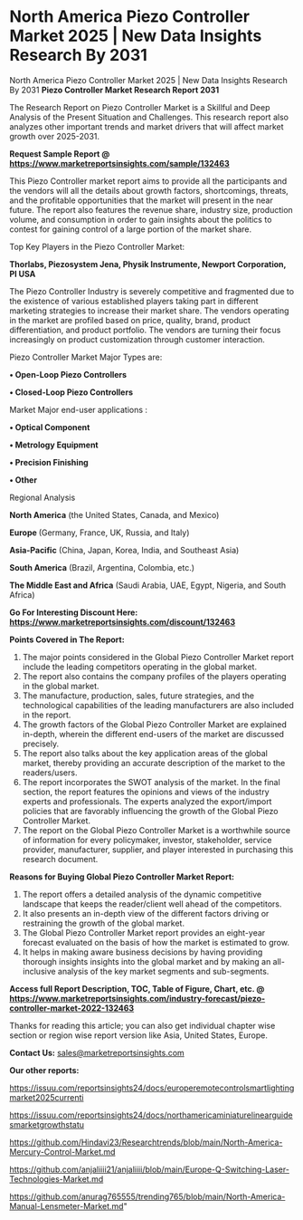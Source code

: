 # North America Piezo Controller Market 2025 | New Data Insights Research By 2031
North America Piezo Controller Market 2025 | New Data Insights Research By 2031
<strong>Piezo Controller Market Research Report 2031</strong>

The Research Report on Piezo Controller Market is a Skillful and Deep Analysis of the Present Situation and Challenges. This research report also analyzes other important trends and market drivers that will affect market growth over 2025-2031.

<strong>Request Sample Report @ <a href=https://www.marketreportsinsights.com/sample/132463>https://www.marketreportsinsights.com/sample/132463</a></strong>

This Piezo Controller market report aims to provide all the participants and the vendors will all the details about growth factors, shortcomings, threats, and the profitable opportunities that the market will present in the near future. The report also features the revenue share, industry size, production volume, and consumption in order to gain insights about the politics to contest for gaining control of a large portion of the market share.

Top Key Players in the Piezo Controller Market:

<strong>Thorlabs, Piezosystem Jena, Physik Instrumente, Newport Corporation, PI USA</strong>

The Piezo Controller Industry is severely competitive and fragmented due to the existence of various established players taking part in different marketing strategies to increase their market share. The vendors operating in the market are profiled based on price, quality, brand, product differentiation, and product portfolio. The vendors are turning their focus increasingly on product customization through customer interaction.

Piezo Controller Market Major Types are:

<strong>• Open-Loop Piezo Controllers

• Closed-Loop Piezo Controllers</strong>

Market Major end-user applications :

<strong>• Optical Component

• Metrology Equipment

• Precision Finishing

• Other</strong>

Regional Analysis

</u><strong><b>North America</b></strong> (the United States, Canada, and Mexico)

<strong><b>Europe </b></strong>(Germany, France, UK, Russia, and Italy)

<strong><b>Asia-Pacific</b></strong> (China, Japan, Korea, India, and Southeast Asia)

<strong><b>South America</b></strong> (Brazil, Argentina, Colombia, etc.)

<strong><b>The Middle East and Africa</b></strong> (Saudi Arabia, UAE, Egypt, Nigeria, and South Africa)

<strong>Go For Interesting Discount Here: <a href=https://www.marketreportsinsights.com/discount/132463>https://www.marketreportsinsights.com/discount/132463</a></strong>

<strong>Points Covered in The Report:</strong>
<ol>
  <li>The major points considered in the Global Piezo Controller Market report include the leading competitors operating in the global market.</li>
  <li>The report also contains the company profiles of the players operating in the global market.</li>
  <li>The manufacture, production, sales, future strategies, and the technological capabilities of the leading manufacturers are also included in the report.</li>
  <li>The growth factors of the Global Piezo Controller Market are explained in-depth, wherein the different end-users of the market are discussed precisely.</li>
  <li>The report also talks about the key application areas of the global market, thereby providing an accurate description of the market to the readers/users.</li>
  <li>The report incorporates the SWOT analysis of the market. In the final section, the report features the opinions and views of the industry experts and professionals. The experts analyzed the export/import policies that are favorably influencing the growth of the Global Piezo Controller Market.</li>
  <li>The report on the Global Piezo Controller Market is a worthwhile source of information for every policymaker, investor, stakeholder, service provider, manufacturer, supplier, and player interested in purchasing this research document.</li>
</ol>
<strong>Reasons for Buying Global Piezo Controller Market Report:</strong>

<ol>
  <li>The report offers a detailed analysis of the dynamic competitive landscape that keeps the reader/client well ahead of the competitors.</li>
  <li>It also presents an in-depth view of the different factors driving or restraining the growth of the global market.</li>
  <li>The Global Piezo Controller Market report provides an eight-year forecast evaluated on the basis of how the market is estimated to grow.</li>
  <li>It helps in making aware business decisions by having providing thorough insights insights into the global market and by making an all-inclusive analysis of the key market segments and sub-segments.</li>
</ol>
<strong>Access full Report Description, TOC, Table of Figure, Chart, etc. @ <a href=https://www.marketreportsinsights.com/industry-forecast/piezo-controller-market-2022-132463>https://www.marketreportsinsights.com/industry-forecast/piezo-controller-market-2022-132463</a></strong>


Thanks for reading this article; you can also get individual chapter wise section or region wise report version like Asia, United States, Europe.

<strong>Contact Us:</strong>
sales@marketreportsinsights.com

<strong>Our other reports:</strong>

<a href=https://issuu.com/reportsinsights24/docs/europeremotecontrolsmartlightingmarket2025currenti>https://issuu.com/reportsinsights24/docs/europeremotecontrolsmartlightingmarket2025currenti</a>

<a href=https://issuu.com/reportsinsights24/docs/northamericaminiaturelinearguidesmarketgrowthstatu>https://issuu.com/reportsinsights24/docs/northamericaminiaturelinearguidesmarketgrowthstatu</a>

<a href=https://github.com/Hindavi23/Researchtrends/blob/main/North-America-Mercury-Control-Market.md>https://github.com/Hindavi23/Researchtrends/blob/main/North-America-Mercury-Control-Market.md</a>

<a href=https://github.com/anjaliiii21/anjaliiii/blob/main/Europe-Q-Switching-Laser-Technologies-Market.md>https://github.com/anjaliiii21/anjaliiii/blob/main/Europe-Q-Switching-Laser-Technologies-Market.md</a>

<a href=https://github.com/anurag765555/trending765/blob/main/North-America-Manual-Lensmeter-Market.md>https://github.com/anurag765555/trending765/blob/main/North-America-Manual-Lensmeter-Market.md</a>"
